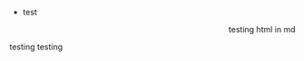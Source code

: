 * test

<div style="font: green" color="red" border="10" align=right>testing html in md</div>

testing testing
